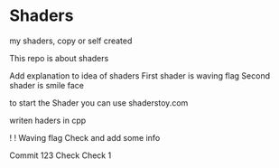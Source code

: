 # Shaders
 my shaders, copy or self created

This repo is about shaders
 
Add explanation to idea of shaders
First shader is waving flag
Second shader is smile face

to start the Shader you can use shaderstoy.com

writen haders in cpp

!
!
Waving flag
Check and add some info

Commit
123
Check
Check
1